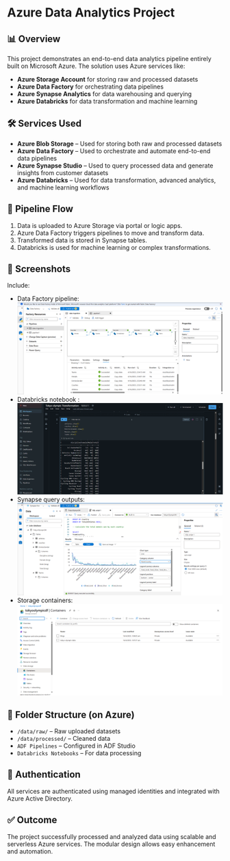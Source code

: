 # Azure Data Analytics Project

## 📊 Overview

This project demonstrates an end-to-end data analytics pipeline entirely built on Microsoft Azure. The solution uses Azure services like:

- **Azure Storage Account** for storing raw and processed datasets
- **Azure Data Factory** for orchestrating data pipelines
- **Azure Synapse Analytics** for data warehousing and querying
- **Azure Databricks** for data transformation and machine learning

## 🛠️ Services Used

- **Azure Blob Storage** –  Used for storing both raw and processed datasets
- **Azure Data Factory** – Used to orchestrate and automate end-to-end data pipelines
- **Azure Synapse Studio** – Used to query processed data and generate insights from customer datasets
- **Azure Databricks** – Used for data transformation, advanced analytics, and machine learning workflows

## 🔄 Pipeline Flow

1. Data is uploaded to Azure Storage via portal or logic apps.
2. Azure Data Factory triggers pipelines to move and transform data.
3. Transformed data is stored in Synapse tables.
4. Databricks is used for machine learning or complex transformations.

## 📸 Screenshots

Include:
- Data Factory pipeline:
  ![Image Alt](https://github.com/Manpreett11/azure-data-analytics-pipeline/blob/ca1d8aed29849ab4023b5cc14afd828190891478/DataFactoryPipeline.png.png)
- Databricks notebook :
  ![Image Alt](https://github.com/Manpreett11/azure-data-analytics-pipeline/blob/677b10fc5a9f9a1f16e92ea027ea383d68471c2f/DatabricksNotebook.png.png)
- Synapse query outputs:
   ![Image Alt](https://github.com/Manpreett11/azure-data-analytics-pipeline/blob/677b10fc5a9f9a1f16e92ea027ea383d68471c2f/SynapseQuery.png.png)
- Storage containers:
 ![Image Alt](https://github.com/Manpreett11/azure-data-analytics-pipeline/blob/677b10fc5a9f9a1f16e92ea027ea383d68471c2f/StorageContainer.png.png)
  
## 📂 Folder Structure (on Azure)

- `/data/raw/` – Raw uploaded datasets
- `/data/processed/` – Cleaned data
- `ADF Pipelines` – Configured in ADF Studio
- `Databricks Notebooks` – For data processing

## 🔐 Authentication

All services are authenticated using managed identities and integrated with Azure Active Directory.

## ✅ Outcome

The project successfully processed and analyzed data using scalable and serverless Azure services. The modular design allows easy enhancement and automation.
